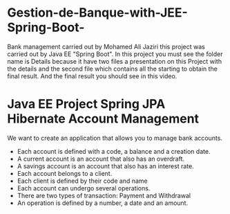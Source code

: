 # Gestion-de-Banque-with-JEE-Spring-Boot-

Bank management carried out by Mohamed Ali Jaziri this project was carried out by Java EE "Spring Boot".  In this project you must see the folder name is Details because it have two files a presentation on this Project with the details and the second file which contains all the starting to obtain the final result. And the final result you should see in this video.

# Java EE Project Spring JPA Hibernate Account Management
 <p>We want to create an application that allows you to manage bank accounts.</p>
 <ul>
  <li>Each account is defined with a code, a balance and a creation date.</li>
  <li>A current account is an account that also has an overdraft.</li>
  <li>A savings account is an account that also has an interest rate.</li>
  <li>Each account belongs to a client.</li>
  <li>Each client is defined by their code and name</li>
  <li>Each account can undergo several operations.</li>
  <li>There are two types of transaction: Payment and Withdrawal</li>
  <li>An operation is defined by a number, a date and an amount.</li>
</ul>
